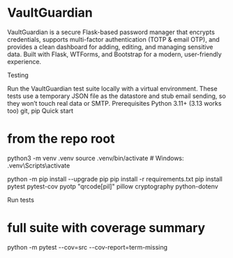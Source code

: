 # VaultGuardian
VaultGuardian is a secure Flask-based password manager that encrypts credentials, supports multi-factor authentication (TOTP &amp; email OTP), and provides a clean dashboard for adding, editing, and managing sensitive data. Built with Flask, WTForms, and Bootstrap for a modern, user-friendly experience.

Testing

Run the VaultGuardian test suite locally with a virtual environment. These tests use a temporary JSON file as the datastore and stub email sending, so they won’t touch real data or SMTP.
Prerequisites
Python 3.11+ (3.13 works too)
git, pip
Quick start
# from the repo root
python3 -m venv .venv
source .venv/bin/activate   # Windows: .venv\Scripts\activate

python -m pip install --upgrade pip
pip install -r requirements.txt
pip install pytest pytest-cov pyotp "qrcode[pil]" pillow cryptography python-dotenv

Run tests
# full suite with coverage summary
python -m pytest --cov=src --cov-report=term-missing
